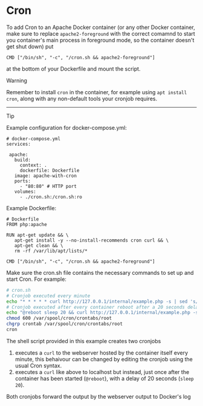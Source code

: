 
# Cron

To add Cron to an Apache Docker container (or any other Docker container, make sure to replace `apache2-foreground` with the correct comamnd to start you container's main process in foreground mode, so the container doesn't get shut down) put
```docker
CMD ["/bin/sh", "-c", "/cron.sh && apache2-foreground"]
```
at the bottom of your Dockerfile and mount the script.

> [!WARNING]
> Remember to install `cron` in the container, for example using `apt install cron`, along with any non-default tools your cronjob requires.

---

> [!TIP]
> Example configuration for docker-compose.yml:
> ```docker
> # docker-compose.yml
>services:
>
>  apache:
>    build:
>      context: .
>      dockerfile: Dockerfile
>    image: apache-with-cron
>    ports:
>      - "80:80" # HTTP port
>    volumes:
>      - ./cron.sh:/cron.sh:ro
> ```
>
> Example Dockerfile:
> ```docker
> # Dockerfile
> FROM php:apache
>
> RUN apt-get update && \
>    apt-get install -y --no-install-recommends cron curl && \
>    apt-get clean && \
>    rm -rf /var/lib/apt/lists/*
>
> CMD ["/bin/sh", "-c", "/cron.sh && apache2-foreground"]
> ```
>
> Make sure the cron.sh file contains the necessary commands to set up and start Cron. For example:
>
> ```bash
> # cron.sh
> # Cronjob executed every minute
> echo "* * * * * curl http://127.0.0.1/internal/example.php -s | sed 's/^/Cronjob | /' > /proc/1/fd/1 2>/proc/1/fd/2" > "/var/spool/cron/crontabs/root"
> # Cronjob executed after every container reboot after a 20 seconds delay
> echo "@reboot sleep 20 && curl http://127.0.0.1/internal/example.php -s | sed 's/^/Cronjob | /' > /proc/1/fd/1 2>/proc/1/fd/2" >> "/var/spool/cron/crontabs/root"
> chmod 600 /var/spool/cron/crontabs/root
> chgrp crontab /var/spool/cron/crontabs/root
> cron
> ```
>
> The shell script provided in this example creates two cronjobs
>
> 1. executes a `curl` to the webserver hosted by the container itself every minute, this behaivour can be changed by editing the cronjob using the usual Cron syntax.
> 2. executes a `curl` like above to localhost but instead, just once after the container has been started (`@reboot`), with a delay of 20 seconds (`sleep 20`).
>
> Both cronjobs forward the output by the webserver output to Docker's log
